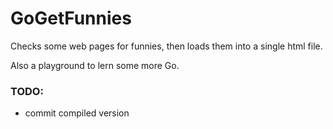 # GoGetFunnies

Checks some web pages for funnies, then loads them into a single html file.

Also a playground to lern some more Go.

### TODO:

 - commit compiled version
